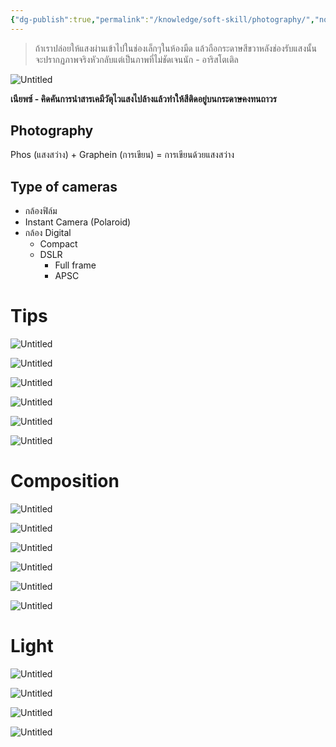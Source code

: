 ```yaml
---
{"dg-publish":true,"permalink":"/knowledge/soft-skill/photography/","noteIcon":""}
---
```


> ถ้าเราปล่อยให้แสงผ่านเข้าไปในช่องเล็กๆในห้องมืด แล้วถือกระดาษสีขวาหลังช่องรับแสงนั้น จะปรากฏภาพจริงหัวกลับแต่เป็นภาพที่ไม่ชัดเจนนัก - อาริสโตเติล 

![Untitled](/img/user/Attachments/Photography-2023-05-08.png)

**เนียพซ์ - คิดคันการนำสารเคมีวัตุไวแสงไปล้างแล้วทำให้สีติดอยู่บนกระดาษคงทนถาวร**
## Photography
Phos (แสงสว่าง) + Graphein (การเขียน) = การเขียนด้วยแสงสว่าง
## Type of cameras
- กล้องฟิล์ม
- Instant Camera (Polaroid)
- กล้อง Digital
    - Compact
    - DSLR
        - Full frame
        - APSC
# Tips
![Untitled](/img/user/Attachments/Photography-2023-05-08-1.png)

![Untitled](/img/user/Attachments/Photography-2023-05-08-2.png)

![Untitled](/img/user/Attachments/Photography-2023-05-08-3.png)

![Untitled](/img/user/Attachments/Photography-2023-05-08-4.png)

![Untitled](/img/user/Attachments/Photography-2023-05-08-5.png)

![Untitled](/img/user/Attachments/Photography-2023-05-08-6.png)
# Composition
![Untitled](/img/user/Attachments/Photography-2023-05-08-7.png)

![Untitled](/img/user/Attachments/Photography-2023-05-08-8.png)

![Untitled](/img/user/Attachments/Photography-2023-05-08-9.png)

![Untitled](/img/user/Attachments/Photography-2023-05-08-10.png)

![Untitled](/img/user/Attachments/Photography-2023-05-08-11.png)

![Untitled](/img/user/Attachments/Photography-2023-05-08-12.png)
# Light
![Untitled](/img/user/Attachments/Photography-2023-05-08-13.png)

![Untitled](/img/user/Attachments/Photography-2023-05-08-14.png)

![Untitled](/img/user/Attachments/Photography-2023-05-08-15.png)

![Untitled](/img/user/Attachments/Photography-2023-05-08-16.png)
